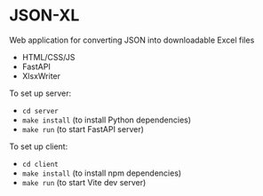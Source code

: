 # JSON-XL

Web application for converting JSON into downloadable Excel files

- HTML/CSS/JS
- FastAPI
- XlsxWriter

To set up server:

- `cd server`
- `make install` (to install Python dependencies)
- `make run` (to start FastAPI server)

To set up client:

- `cd client`
- `make install` (to install npm dependencies)
- `make run` (to start Vite dev server)

